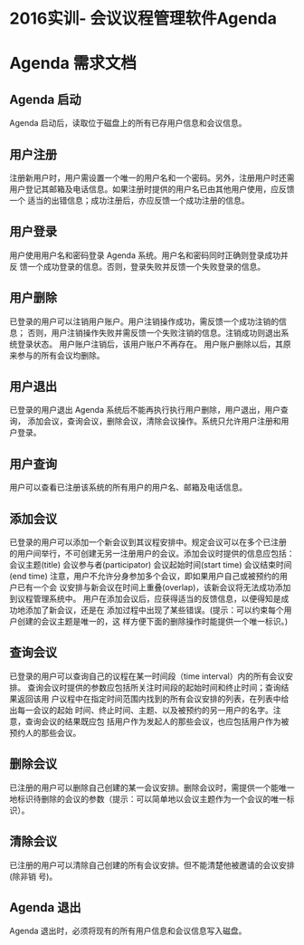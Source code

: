 # 2016实训- 会议议程管理软件Agenda
# Agenda 需求文档
## Agenda 启动
Agenda 启动后，读取位于磁盘上的所有已存用户信息和会议信息。
## 用户注册
注册新用户时，用户需设置一个唯一的用户名和一个密码。另外，注册用户时还需
用户登记其邮箱及电话信息。如果注册时提供的用户名已由其他用户使用，应反馈一个
适当的出错信息；成功注册后，亦应反馈一个成功注册的信息。
## 用户登录
用户使用用户名和密码登录 Agenda 系统。用户名和密码同时正确则登录成功并反
馈一个成功登录的信息。否则，登录失败并反馈一个失败登录的信息。
## 用户删除
已登录的用户可以注销用户账户。用户注销操作成功，需反馈一个成功注销的信息；
否则，用户注销操作失败并需反馈一个失败注销的信息。注销成功则退出系统登录状态。
用户账户注销后，该用户账户不再存在。
用户账户删除以后，其原来参与的所有会议均删除。
## 用户退出
已登录的用户退出 Agenda 系统后不能再执行执行用户删除，用户退出，用户查询，
添加会议，查询会议，删除会议，清除会议操作。系统只允许用户注册和用户登录。
## 用户查询
用户可以查看已注册该系统的所有用户的用户名、邮箱及电话信息。
## 添加会议
已登录的用户可以添加一个新会议到其议程安排中。规定会议可以在多个已注册
的用户间举行，不可创建无另一注册用户的会议。添加会议时提供的信息应包括：
会议主题(title)
会议参与者(participator)
会议起始时间(start time)
会议结束时间(end time)
注意，用户不允许分身参加多个会议，即如果用户自己或被预约的用户已有一个会
议安排与新会议在时间上重叠(overlap)，该新会议将无法成功添加到议程管理系统中。
用户在添加会议后，应获得适当的反馈信息，以便得知是成功地添加了新会议，还是在
添加过程中出现了某些错误。(提示：可以约束每个用户创建的会议主题是唯一的，这
样方便下面的删除操作时能提供一个唯一标识。)
## 查询会议
已登录的用户可以查询自己的议程在某一时间段（time interval）内的所有会议安排。
查询会议时提供的参数应包括所关注时间段的起始时间和终止时间；查询结果返回该用
户议程中在指定时间范围内找到的所有会议安排的列表，在列表中给出每一会议的起始
时间、终止时间、主题、以及被预约的另一用户的名字。注意，查询会议的结果既应包
括用户作为发起人的那些会议，也应包括用户作为被预约人的那些会议。
## 删除会议
已注册的用户可以删除自己创建的某一会议安排。删除会议时，需提供一个能唯一
地标识待删除的会议的参数（提示：可以简单地以会议主题作为一个会议的唯一标识）。
## 清除会议
已注册的用户可以清除自己创建的所有会议安排。但不能清楚他被邀请的会议安排(除非销
号)。
## Agenda 退出
Agenda 退出时，必须将现有的所有用户信息和会议信息写入磁盘。

